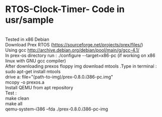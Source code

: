 # RTOS-Clock-Timer- Code in usr/sample
<br>Tested in x86 Debian
<br>Download Prex RTOS (https://sourceforge.net/projects/prex/files/)
<br>Using gcc http://archive.debian.org/debian/pool/main/g/gcc-4.1/
<br>In prex-os directory run :  ./configure --target=x86-pc (if working on x86 linux with GNU gcc compiler)
<br>After downloading prexos floppy img download mtools .Type in terminal : sudo apt-get install mtools
<br>drive a: file="(path-to-img)/prex-0.8.0.i386-pc.img"
<br>mcopy -o prexos.a
<br> Install QEMU from apt repository
<br> Test :
<br> make clean 
<br> make all
<br> qemu-system-i386 –fda ./prex-0.8.0.i386-pc-img
